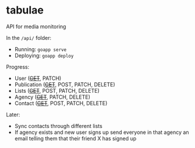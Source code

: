 # tabulae

API for media monitoring

In the `/api/` folder:

- Running: `goapp serve`
- Deploying: `goapp deploy`

Progress:

- User (~~[GET](http://tabulae.newsai.org/api/users)~~, PATCH)
- Publication (~~[GET](http://tabulae.newsai.org/api/publications)~~, POST, PATCH, DELETE)
- Lists (~~[GET](http://tabulae.newsai.org/api/lists)~~, POST, PATCH, DELETE)
- Agency (~~[GET](http://tabulae.newsai.org/api/agencies)~~, PATCH, DELETE)
- Contact (~~[GET](http://localhost:8080/api/contacts)~~, POST, PATCH, DELETE)

Later:

- Sync contacts through different lists
- If agency exists and new user signs up send everyone in that agency an email telling them that their friend X has signed up
